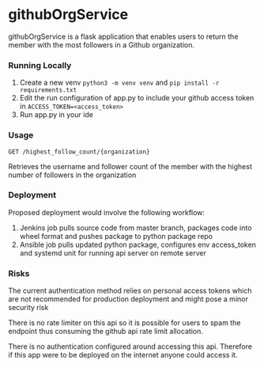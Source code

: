 # githubOrgService
githubOrgService is a flask application that enables users to return the member with the most followers in a Github organization.

### Running Locally

1. Create a new venv `python3 -m venv venv` and `pip install -r requirements.txt`
2. Edit the run configuration of app.py to include your github access token in `ACCESS_TOKEN=<access_token>`
3. Run app.py in your ide

### Usage
`GET /highest_follow_count/{organization}`

Retrieves the username and follower count of the member with the highest number of followers in the organization

### Deployment
Proposed deployment would involve the following workflow:
1. Jenkins job pulls source code from master branch, packages code into wheel format and pushes package to python package repo
2. Ansible job pulls updated python package, configures env access_token and systemd unit for running api server on remote server

### Risks
The current authentication method relies on personal access tokens which are not recommended for production deployment and might pose a minor security risk

There is no rate limiter on this api so it is possible for users to spam the endpoint thus consuming the github api rate limit allocation.

There is no authentication configured around accessing this api. Therefore if this app were to be deployed on the internet anyone could access it.

